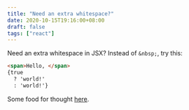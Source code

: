 ```yaml
---
title: "Need an extra whitespace?"
date: 2020-10-15T19:16:00+08:00
draft: false
tags: ["react"]
---
```

Need an extra whitespace in JSX? Instead of `&nbsp;`, try this:

```html
<span>Hello, </span>
{true
  ? 'world!'
  : 'world!'}
```

Some food for thought [here](https://stackoverflow.com/questions/16951133/when-to-use-nbsp).
